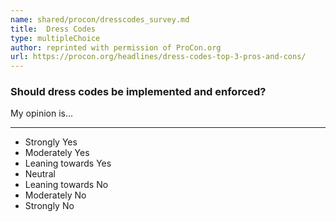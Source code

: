 ```yaml
---
name: shared/procon/dresscodes_survey.md
title:  Dress Codes 
type: multipleChoice
author: reprinted with permission of ProCon.org
url: https://procon.org/headlines/dress-codes-top-3-pros-and-cons/ 
---
```


###  Should dress codes be implemented and enforced?

My opinion is...

---

- Strongly Yes
- Moderately Yes
- Leaning towards Yes
- Neutral
- Leaning towards No
- Moderately No
- Strongly No

